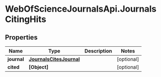 # WebOfScienceJournalsApi.JournalsCitingHits

## Properties

Name | Type | Description | Notes
------------ | ------------- | ------------- | -------------
**journal** | [**JournalsCitesJournal**](JournalsCitesJournal.md) |  | [optional] 
**cited** | **[Object]** |  | [optional] 


